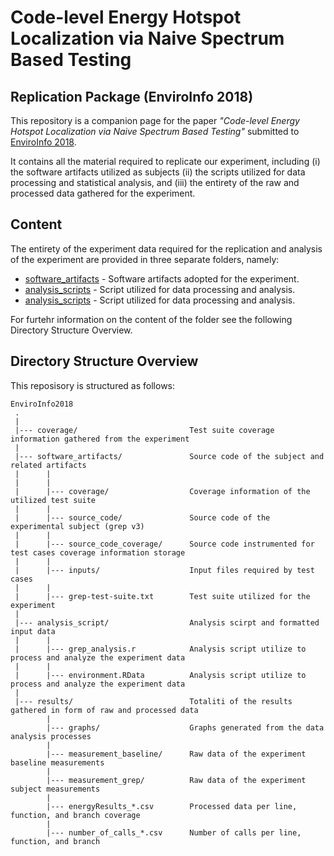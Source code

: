 # Code-level Energy Hotspot Localization via Naive Spectrum Based Testing
## Replication Package (EnviroInfo 2018)
This repository is a companion page for the paper _"Code-level Energy Hotspot Localization via Naive Spectrum Based Testing"_ submitted to [EnviroInfo 2018](http://www.enviroinfo2018.eu/).

It contains all the material required to replicate our experiment, including (i) the software artifacts utilized as subjects (ii) the scripts utilized for data processing and statistical analysis, and (iii) the entirety of the raw and processed data gathered for the experiment.


Content
---------------
The entirety of the experiment data required for the replication and analysis of the experiment are provided in three separate folders, namely:

* [software_artifacts](https://github.com/energyHotspots/EnviroInfo2018/tree/master/software_artifacts) - Software artifacts adopted for the experiment.
* [analysis_scripts](https://github.com/energyHotspots/EnviroInfo2018/tree/master/analysis_scripts) - Script utilized for data processing and analysis.
* [analysis_scripts](https://github.com/energyHotspots/EnviroInfo2018/tree/master/analysis_scripts) - Script utilized for data processing and analysis.

For furtehr information on the content of the folder see the following Directory Structure Overview.

Directory Structure Overview
---------------
This reposisory is structured as follows:

    EnviroInfo2018
     .
     |
     |--- coverage/                         Test suite coverage information gathered from the experiment
     |
     |--- software_artifacts/               Source code of the subject and related artifacts 
     |      |
     |      |
     |      |--- coverage/                  Coverage information of the utilized test suite
     |      |
     |      |--- source_code/               Source code of the experimental subject (grep v3)
     |      |
     |      |--- source_code_coverage/      Source code instrumented for test cases coverage information storage
     |      |
     |      |--- inputs/                    Input files required by test cases
     |      |
     |      |--- grep-test-suite.txt        Test suite utilized for the experiment
     |
     |--- analysis_script/                  Analysis scirpt and formatted input data
     |      |
     |      |--- grep_analysis.r            Analysis script utilize to process and analyze the experiment data
     |      |
     |      |--- environment.RData          Analysis script utilize to process and analyze the experiment data
     |
     |--- results/                          Totaliti of the results gathered in form of raw and processed data
            |
            |--- graphs/                    Graphs generated from the data analysis processes
            |
            |--- measurement_baseline/      Raw data of the experiment baseline measurements
            |
            |--- measurement_grep/          Raw data of the experiment subject measurements
            |
            |--- energyResults_*.csv        Processed data per line, function, and branch coverage
            |
            |--- number_of_calls_*.csv      Number of calls per line, function, and branch
     
     
  
